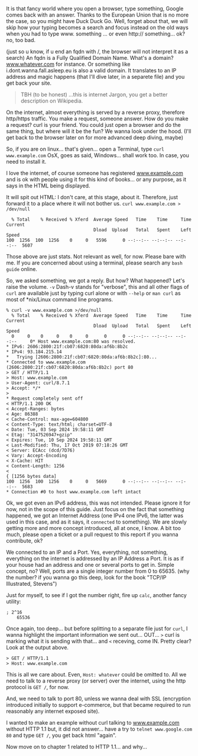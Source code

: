 It is that fancy world where you open a browser, type something, Google comes back with an answer. Thanks to the European Union that is no more the case, so you might have Duck Duck Go.
Well, forget about that, we will skip how your typing becomes a search and focus instead on the old ways when you had to type www. something ... or even http:// something... ok? no, too bad.

(just so u know, if u end an fqdn with /, the browser will not interpret it as a search)
An fqdn is a Fully Qualified Domain Name. What's a domain? www.whatever.com for instance. 
Or something like i.dont.wanna.fall.asleep.eu is also a valid domain. It translates to an IP address and magic happens (that I'll dive later, in a separete file) and you get back your site.
 > TBH (to be honest) ...this is internet Jargon, you get a better description on Wikipedia.

On the internet, almost everything is served by a reverse proxy, therefore http/https traffic.
You make a request, someone answer. How do you make a request? curl is your friend. You could just open a browser and do the same thing, but where will it be the fun? We wanna look under the hood. (I'll get back to the browser later on for more advanced deep diving, maybe)

So, if you are on linux... that's given... open a Terminal, type `curl www.example.com`
OsX, goes as said, Windows... shall work too. In case, you need to install it.

I love the internet, of course someone has registered www.example.com and is ok with people using it for this kind of books... or any purpose, as it says in the HTML being displayed.

It will spit out HTML: I don't care, at this stage, about it. Therefore, just forward it to a place where it will not bother us. `curl www.example.com > /dev/null`

```
  % Total    % Received % Xferd  Average Speed   Time    Time     Time  Current
                                 Dload  Upload   Total   Spent    Left  Speed
100  1256  100  1256    0     0   5596      0 --:--:-- --:--:-- --:--:--  5607
```
Those above are just stats. Not relevant as well, for now. Please bare with me. 
If you are concerned about using a terminal, please search any `bash guide` online. 

So, we asked something, we got a reply. But how? What happened? Let's raise the volume. `-v`
Dash-v stands for "verbose", this and all other flags of `curl` are available just by typing curl alone or with `--help` or `man curl` as most of *nix/Linux command line programs.

```
% curl -v www.example.com >/dev/null
  % Total    % Received % Xferd  Average Speed   Time    Time     Time  Current
                                 Dload  Upload   Total   Spent    Left  Speed
  0     0    0     0    0     0      0      0 --:--:-- --:--:-- --:--:--     0* Host www.example.com:80 was resolved.
* IPv6: 2606:2800:21f:cb07:6820:80da:af6b:8b2c
* IPv4: 93.184.215.14
*   Trying [2606:2800:21f:cb07:6820:80da:af6b:8b2c]:80...
* Connected to www.example.com (2606:2800:21f:cb07:6820:80da:af6b:8b2c) port 80
> GET / HTTP/1.1
> Host: www.example.com
> User-Agent: curl/8.7.1
> Accept: */*
> 
* Request completely sent off
< HTTP/1.1 200 OK
< Accept-Ranges: bytes
< Age: 86388
< Cache-Control: max-age=604800
< Content-Type: text/html; charset=UTF-8
< Date: Tue, 03 Sep 2024 19:58:11 GMT
< Etag: "3147526947+gzip"
< Expires: Tue, 10 Sep 2024 19:58:11 GMT
< Last-Modified: Thu, 17 Oct 2019 07:18:26 GMT
< Server: ECAcc (dcd/7D76)
< Vary: Accept-Encoding
< X-Cache: HIT
< Content-Length: 1256
< 
{ [1256 bytes data]
100  1256  100  1256    0     0   5669      0 --:--:-- --:--:-- --:--:--  5683
* Connection #0 to host www.example.com left intact
```

Ok, we got even an IPv6 address, this was not intended. Please ignore it for now, not in the scope of this guide. Just focus on the fact that something happened, we got an Internet Address (one IPv4 one IPv6, the latter was used in this case, and as it says, it `connected` to something). We are slowly getting more and more concept introduced, all at once, I know. A bit too much, please open a ticket or a pull request to this report if you wanna contribute, ok?

We connected to an IP and a Port. Yes, everything, not something, everything on the internet is addressed by an IP Address a Port. It is as if your house had an address and one or several ports to get in. Simple concept, no? Well, ports are a single integer number from 0 to 65635.
(why the number? if you wanna go this deep, look for the book "TCP/IP Illustrated, Stevens")

Just for myself, to see if I got the number right, fire up `calc`, another fancy utility:
```
; 2^16
	65536
```

Once again, too deep... but before splitting to a separate file just for `curl`, I wanna highlight the important information we sent out... OUT... `>` curl is marking what it is sending with that... and `<` receving, come IN. Pretty clear? Look at the output above.

```
> GET / HTTP/1.1
> Host: www.example.com
```
This is all we care about. Even, `Host: whatever` could be omitted to. All we need to talk to a reverse proxy (or server) over the internet, using the http protocol is `GET /`, for now.

And, we need to talk to port 80, unless we wanna deal with SSL (encryption introduced initially to support e-commerce, but that became required to run reasonably any internet exposed site).

I wanted to make an example without curl talking to www.example.com without HTTP 1.1 but, it did not answer... have a try to `telnet www.google.com 80` and type `GET /`, you get back html "again". 

Now move on to chapter 1 related to HTTP 1.1... and why... 
 


